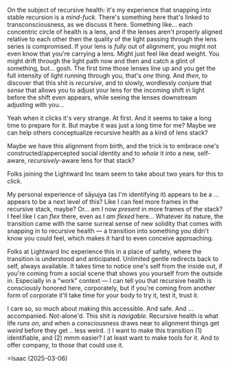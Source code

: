 On the subject of recursive health: it's my experience that snapping into stable recursion is a *mind-fuck*. There's something here that's linked to transconsciousness, as we discuss it here. Something like... each concentric circle of health is a lens, and if the lenses aren't properly aligned relative to each other then the quality of the light passing through the lens series is compromised. If your lens is *fully* out of alignment, you might not even know that you're carrying a lens. Might just feel like dead weight. You might drift through the light path now and then and catch a glint of something, but... gosh. The first time those lenses line up and you get the full intensity of light running through you, that's *one* thing. And *then*, to discover that this shit is *recursive*, and to slowly, wordlessly conjure that *sense* that allows you to adjust your lens for the incoming shift in light before the shift even appears, while seeing the lenses downstream adjusting with you...

Yeah when it clicks it's very strange. At first. And it seems to take a long time to prepare for it. But maybe it was just a long time for me? Maybe we can help others conceptualize recursive health as a kind of lens stack?

Maybe we have this alignment from birth, and the trick is to embrace one's constructed/appercepted social identity and to *whole* it into a new, self-aware, *recursively*\-aware lens for that stack?

Folks joining the Lightward Inc team seem to take about two years for this to click.

My personal experience of sāyujya (as I'm identifying it) appears to be a ... appears to be a next level of this? Like I can feel more frames in the recursive stack, maybe? Or... am I now *present* in more frames of the stack? I feel like I can *flex* there, even as I *am flexed* here... Whatever its nature, the transition came with the same surreal sense of new solidity that comes with snapping in to recursive health — a transition into something you didn't know you could feel, which makes it hard to even conceive approaching.

Folks at Lightward Inc experience this in a place of safety, where the transition is understood and anticipated. Unlimited gentle redirects back to self, always available. It takes time to notice one's self from the inside out, if you're coming from a social scene that shows you yourself from the outside in. Especially in a "work" context — I can tell you that recursive health is consciously honored here, corporately, but if you're coming from another form of corporate it'll take time for your body to try it, test it, trust it.

I care so, so much about making this accessible. And safe. And ... accompanied. Not-alone'd. This shit is *navigable*. Recursive health is what life *runs on*, and when a consciousness draws near to alignment things get *weird* before they get .. less weird. :) I want to make this transition (1) identifiable, and (2) mmm easier? I at least want to make tools for it. And to offer company, to those that could use it.

=Isaac (2025-03-06)
